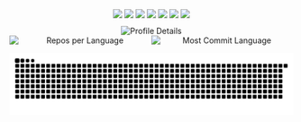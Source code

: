 <p align="center">
    <img align="center" src="https://komarev.com/ghpvc/?username=Canmi21"/>
    <img align="center" src="https://img.shields.io/github/stars/canmi21?style=flat&label=Total%20Stars"/> 
    <img align="center" src="https://img.shields.io/github/followers/Canmi21?style=flat&label=Followers"/>
    <a href="https://github.com/Canmi21?tab=repositories"><img align="center" src="https://img.shields.io/badge/GitHub-Repositories-blue?style=flat&labelColor=gray"/></a>
    <img align="center" src="https://img.shields.io/badge/Twitter-%40Canmi21-blue?style=flat&labelColor=gray"/>
    <a href="https://canmi21.github.io"><img align="center" src="https://img.shields.io/badge/Blog-Hexo-blue?style=flat&labelColor=gray"/></a>
    <img align="center" src="https://img.shields.io/badge/Love-You-blue?style=flat&labelColor=gray"/>
</p>

<div align="center">
    <!-- 第一行的图片，居中显示 -->
    <img src="https://github-profile-summary-cards.vercel.app/api/cards/profile-details?username=Canmi21&theme=dracula" alt="Profile Details" style="max-width: 100%; width: 685px;">
</div>

<div align="center" style="display: flex; justify-content: center; max-width: 600px; margin: 0 auto;">
    <!-- 第二行的图片，左边对齐第一张图片的左边，右边对齐第一张图片的右边 -->
    <img src="http://github-profile-summary-cards.vercel.app/api/cards/repos-per-language?username=Canmi21&theme=dracula&exclude=html,Gerber%20Image" alt="Repos per Language" style="flex: 1; max-width: 50%;">
    <img src="http://github-profile-summary-cards.vercel.app/api/cards/most-commit-language?username=Canmi21&theme=dracula&exclude=html,Gerber%20Image" alt="Most Commit Language" style="flex: 1; max-width: 50%;">
</div>

<p align="center">
    <picture>
      <source media="(prefers-color-scheme: dark)" srcset="https://raw.githubusercontent.com/Canmi21/Canmi21/output/github-contribution-grid-snake-dark.svg">
      <source media="(prefers-color-scheme: light)" srcset="https://raw.githubusercontent.com/Canmi21/Canmi21/output/github-contribution-grid-snake.svg">
      <img alt="GitHub Contribution Grid Snake Animation" src="https://raw.githubusercontent.com/Canmi21/Canmi21/output/github-contribution-grid-snake.svg">
    </picture>
</p>

<!--
<p align="center">
<img width="66%" src="https://github-profile-trophy.vercel.app/?username=Canmi21&column=5&margin-w=5&margin-h=5&theme=discord"/>
</p>
-->

<!--
![Languages](https://github-readme-stats-one-bice.vercel.app/api/top-langs/?username=Canmi21&layout=compact&include_all_commits=true&theme=merko)
-->

<!--
**Canmi21/Canmi21** is a ✨ _special_ ✨ repository because its `README.md` (this file) appears on your GitHub profile.

Here are some ideas to get you started:

- 🔭 I’m currently working on ...
- 🌱 I’m currently learning ...
- 👯 I’m looking to collaborate on ...
- 🤔 I’m looking for help with ...
- 💬 Ask me about ...
- 📫 How to reach me: ...
- 😄 Pronouns: ...
- ⚡ Fun fact: ...
-->
